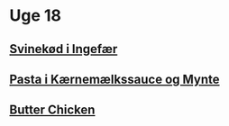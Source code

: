# Uge 18

## [Svinekød i Ingefær](https://thewoksoflife.com/ginger-chicken/)

## [Pasta i Kærnemælkssauce og Mynte](https://duffau.github.io/recipes/pasta-kærnemælk-mynte-pistacie)

## [Butter Chicken](https://duffau.github.io/butter-chicken)
